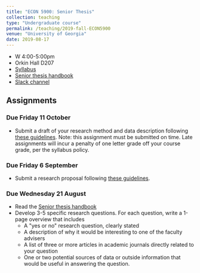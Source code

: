 ```yaml
---
title: "ECON 5900: Senior Thesis"
collection: teaching
type: "Undergraduate course"
permalink: /teaching/2019-fall-ECON5900
venue: "University of Georgia"
date: 2019-08-17
---
```


* W 4:00-5:00pm
* Orkin Hall D207
* [Syllabus](/files/ECON5900_Research_Group_Fa2019.pdf)
* [Senior thesis handbook](/files/SeniorThesisHandbook.pdf)
* [Slack channel](https://ugaeconsenior-eee6718.slack.com)

## Assignments

### Due Friday 11 October

* Submit a draft of your research method and data description following [these guidelines](/files/Methodology_Assignment.pdf). Note: this assignment must be submitted on time. Late assignments will incur a penalty of one letter grade off your course grade, per the syllabus policy.

### Due Friday 6 September

* Submit a research proposal following [these guidelines](/files/Proposal.pdf).
<!-- Note: this assignment must be submitted on time. Late assignments will incur a penalty of one letter grade off your course grade, per the syllabus policy. -->

### Due Wednesday 21 August

* Read the [Senior thesis handbook](/files/SeniorThesisHandbook.pdf)
* Develop 3-5 specific research questions. For each question, write a 1-page overview that includes
  * A "yes or no" research question, clearly stated
  * A description of why it would be interesting to one of the faculty advisers
  * A list of three or more articles in academic journals directly related to your question
  * One or two potential sources of data or outside information that would be useful in answering the question.
